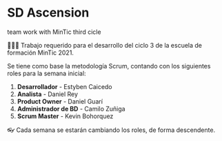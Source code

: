 # SD Ascension
team work with MinTic third cicle

👨🏽‍💻 Trabajo requerido para el desarrollo del ciclo 3 de la escuela de formación MinTic 2021.

Se tiene como base la metodología Scrum, contando con los siguientes roles para la semana inicial:
  1. **Desarrollador** - Estyben Caicedo
  2. **Analista** - Daniel Rey
  3. **Product Owner** - Daniel Guarí
  4. **Administrador de BD** - Camilo Zuñiga
  5. **Scrum Master** - Kevin Bohorquez

👓 Cada semana se estarán cambiando los roles, de forma descendente.
